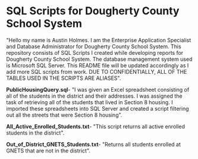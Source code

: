 # **SQL Scripts for Dougherty County School System**


"Hello my name is Austin Holmes. I am the Enterprise Application Specialist and Database Administrator for Dougherty County School System. This repository consists of SQL Scripts I created while developing reports for Dougherty County School System. The database management system used is Microsoft SQL Server. This README file will be updated accordingly as I add more SQL scripts from work. DUE TO CONFIDENTIALLY, ALL OF THE TABLES USED IN THE SCRIPTS ARE ALIASES".

**PublicHousingQuery.sql**- "I was given an Excel spreadsheet consisting of all of the students in the district and their addresses. I was assigned the task of retrieving all of the students that lived in Section 8 housing. I imported these spreadsheets into SQL Server and created a script filtering out all the streets that were Section 8 housing".                                                                               


**All_Active_Enrolled_Students.txt**- "This script returns all active enrolled students in the district". 


**Out_of_District_GNETS_Students.txt**- "Returns all students enrolled at GNETS that are not in the district".
